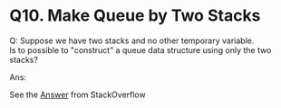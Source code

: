 # Q10. Make Queue by Two Stacks

Q: Suppose we have two stacks and no other temporary variable. \
Is to possible to "construct" a queue data structure using only the two stacks?

Ans:

See the [Answer](https://stackoverflow.com/questions/69192/how-to-implement-a-queue-using-two-stacks) from StackOverflow
